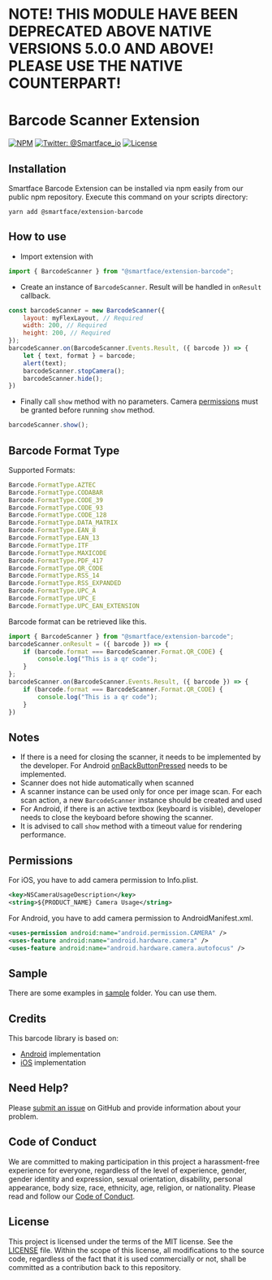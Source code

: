# NOTE! THIS MODULE HAVE BEEN DEPRECATED ABOVE NATIVE VERSIONS 5.0.0 AND ABOVE! PLEASE USE THE NATIVE COUNTERPART!

# Barcode Scanner Extension
[![NPM](https://img.shields.io/npm/v/@smartface/extension-barcode?style=flat-square)](https://www.npmjs.com/package/@smartface/extension-barcode)
[![Twitter: @Smartface_io](https://img.shields.io/badge/contact-@Smartface_io-blue.svg?style=flat)](https://twitter.com/smartface_io)
[![License](https://img.shields.io/badge/license-MIT-green.svg?style=flat)](https://raw.githubusercontent.com/smartface/sf-extension-barcode/master/LICENSE)
## Installation
Smartface Barcode Extension can be installed via npm easily from our public npm repository. Execute this command on your scripts directory:
```shell
yarn add @smartface/extension-barcode
```
## How to use
- Import extension with
```javascript
import { BarcodeScanner } from "@smartface/extension-barcode";
```
- Create an instance of `BarcodeScanner`. Result will be handled in `onResult` callback.
```javascript
const barcodeScanner = new BarcodeScanner({
    layout: myFlexLayout, // Required
    width: 200, // Required
    height: 200, // Required
});
barcodeScanner.on(BarcodeScanner.Events.Result, ({ barcode }) => {
    let { text, format } = barcode;
    alert(text);
    barcodeScanner.stopCamera();
    barcodeScanner.hide();
})
```
- Finally call `show` method with no parameters. Camera [permissions](#permissions) must be granted before running `show` method.
```javascript
barcodeScanner.show();
```

## Barcode Format Type
Supported Formats:
```javascript
Barcode.FormatType.AZTEC
Barcode.FormatType.CODABAR
Barcode.FormatType.CODE_39
Barcode.FormatType.CODE_93
Barcode.FormatType.CODE_128
Barcode.FormatType.DATA_MATRIX
Barcode.FormatType.EAN_8
Barcode.FormatType.EAN_13
Barcode.FormatType.ITF
Barcode.FormatType.MAXICODE
Barcode.FormatType.PDF_417
Barcode.FormatType.QR_CODE
Barcode.FormatType.RSS_14
Barcode.FormatType.RSS_EXPANDED
Barcode.FormatType.UPC_A
Barcode.FormatType.UPC_E
Barcode.FormatType.UPC_EAN_EXTENSION
```

Barcode format can be retrieved like this.
```javascript
import { BarcodeScanner } from "@smartface/extension-barcode";
barcodeScanner.onResult = ({ barcode }) => {
    if (barcode.format === BarcodeScanner.Format.QR_CODE) {
        console.log("This is a qr code");
    }
};
barcodeScanner.on(BarcodeScanner.Events.Result, ({ barcode }) => {
    if (barcode.format === BarcodeScanner.Format.QR_CODE) {
        console.log("This is a qr code");
    }
})
```
## Notes
- If there is a need for closing the scanner, it needs to be implemented by the developer. For Android [onBackButtonPressed](http://ref.smartface.io/#!/api/UI.Page-event-onBackButtonPressed) needs to be implemented.
- Scanner does not hide automatically when scanned
- A scanner instance can be used only for once per image scan. For each scan action, a new `BarcodeScanner` instance should be created and used
- For Android, if there is an active textbox (keyboard is visible), developer needs to close the keyboard before showing the scanner.
- It is advised to call `show` method with a timeout value for rendering performance.

## Permissions
 For iOS, you have to add camera permission to Info.plist.
```xml
<key>NSCameraUsageDescription</key>
<string>${PRODUCT_NAME} Camera Usage</string>
```
For Android, you have to add camera permission to AndroidManifest.xml.
```xml
<uses-permission android:name="android.permission.CAMERA" />
<uses-feature android:name="android.hardware.camera" />
<uses-feature android:name="android.hardware.camera.autofocus" />
```
## Sample
There are some examples in [sample](./sample) folder. You can use them.
## Credits
This barcode library is based on:
- [Android](https://github.com/dm77/barcodescanner) implementation
- [iOS](https://github.com/TheLevelUp/ZXingObjC) implementation
## Need Help?
Please [submit an issue](https://github.com/smartface/sf-extension-barcode/issues) on GitHub and provide information about your problem.
## Code of Conduct
We are committed to making participation in this project a harassment-free experience for everyone, regardless of the level of experience, gender, gender identity and expression, sexual orientation, disability, personal appearance, body size, race, ethnicity, age, religion, or nationality.
Please read and follow our [Code of Conduct](https://github.com/smartface/sf-extension-barcode/blob/master/CODE_OF_CONDUCT.md).
## License
This project is licensed under the terms of the MIT license. See the [LICENSE](https://raw.githubusercontent.com/smartface/sf-extension-barcode/master/LICENSE) file. Within the scope of this license, all modifications to the source code, regardless of the fact that it is used commercially or not, shall be committed as a contribution back to this repository.

